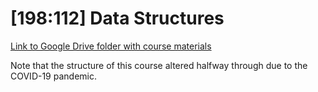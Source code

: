 # [198:112] Data Structures

[Link to Google Drive folder with course materials]()

Note that the structure of this course altered halfway through due to the COVID-19 pandemic.
